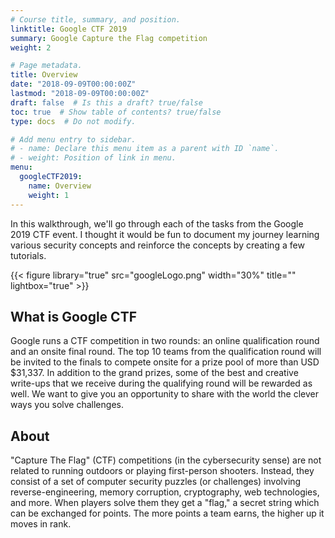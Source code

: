 ```yaml
---
# Course title, summary, and position.
linktitle: Google CTF 2019
summary: Google Capture the Flag competition
weight: 2

# Page metadata.
title: Overview
date: "2018-09-09T00:00:00Z"
lastmod: "2018-09-09T00:00:00Z"
draft: false  # Is this a draft? true/false
toc: true  # Show table of contents? true/false
type: docs  # Do not modify.

# Add menu entry to sidebar.
# - name: Declare this menu item as a parent with ID `name`.
# - weight: Position of link in menu.
menu:
  googleCTF2019:
    name: Overview
    weight: 1
---
```


In this walkthrough, we'll go through each of the tasks from the Google 2019 CTF event. I thought it would be fun to document my journey learning various security concepts and reinforce the concepts by creating a few tutorials. 

{{< figure library="true" src="googleLogo.png" width="30%"  title="" lightbox="true" >}}

## What is Google CTF

Google runs a CTF competition in two rounds: an online qualification round and an onsite final round. The top 10 teams from the qualification round will be invited to the finals to compete onsite for a prize pool of more than USD $31,337. In addition to the grand prizes, some of the best and creative write-ups that we receive during the qualifying round will be rewarded as well. We want to give you an opportunity to share with the world the clever ways you solve challenges. 

## About

"Capture The Flag" (CTF) competitions (in the cybersecurity sense) are not related to running outdoors or playing first-person shooters. Instead, they consist of a set of computer security puzzles (or challenges) involving reverse-engineering, memory corruption, cryptography, web technologies, and more. When players solve them they get a "flag," a secret string which can be exchanged for points. The more points a team earns, the higher up it moves in rank.



